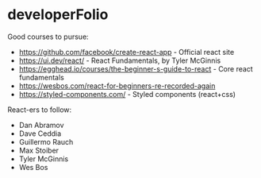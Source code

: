 # developerFolio

Good courses to pursue:

- https://github.com/facebook/create-react-app - Official react site
- https://ui.dev/react/ - React Fundamentals, by Tyler McGinnis  
- https://egghead.io/courses/the-beginner-s-guide-to-react - Core react fundamentals
- https://wesbos.com/react-for-beginners-re-recorded-again
- https://styled-components.com/ - Styled components (react+css)


React-ers to follow:
- Dan Abramov
- Dave Ceddia
- Guillermo Rauch
- Max Stoiber
- Tyler McGinnis
- Wes Bos
